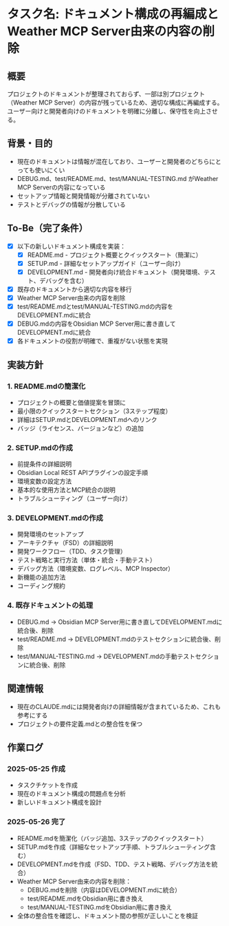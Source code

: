 # タスク名: ドキュメント構成の再編成とWeather MCP Server由来の内容の削除

## 概要
プロジェクトのドキュメントが整理されておらず、一部は別プロジェクト（Weather MCP Server）の内容が残っているため、適切な構成に再編成する。ユーザー向けと開発者向けのドキュメントを明確に分離し、保守性を向上させる。

## 背景・目的
- 現在のドキュメントは情報が混在しており、ユーザーと開発者のどちらにとっても使いにくい
- DEBUG.md、test/README.md、test/MANUAL-TESTING.md がWeather MCP Serverの内容になっている
- セットアップ情報と開発情報が分離されていない
- テストとデバッグの情報が分散している

## To-Be（完了条件）
- [x] 以下の新しいドキュメント構成を実装：
  - [x] README.md - プロジェクト概要とクイックスタート（簡潔に）
  - [x] SETUP.md - 詳細なセットアップガイド（ユーザー向け）
  - [x] DEVELOPMENT.md - 開発者向け統合ドキュメント（開発環境、テスト、デバッグを含む）
- [x] 既存のドキュメントから適切な内容を移行
- [x] Weather MCP Server由来の内容を削除
- [x] test/README.mdとtest/MANUAL-TESTING.mdの内容をDEVELOPMENT.mdに統合
- [x] DEBUG.mdの内容をObsidian MCP Server用に書き直してDEVELOPMENT.mdに統合
- [x] 各ドキュメントの役割が明確で、重複がない状態を実現

## 実装方針

### 1. README.mdの簡潔化
- プロジェクトの概要と価値提案を冒頭に
- 最小限のクイックスタートセクション（3ステップ程度）
- 詳細はSETUP.mdとDEVELOPMENT.mdへのリンク
- バッジ（ライセンス、バージョンなど）の追加

### 2. SETUP.mdの作成
- 前提条件の詳細説明
- Obsidian Local REST APIプラグインの設定手順
- 環境変数の設定方法
- 基本的な使用方法とMCP統合の説明
- トラブルシューティング（ユーザー向け）

### 3. DEVELOPMENT.mdの作成
- 開発環境のセットアップ
- アーキテクチャ（FSD）の詳細説明
- 開発ワークフロー（TDD、タスク管理）
- テスト戦略と実行方法（単体・統合・手動テスト）
- デバッグ方法（環境変数、ログレベル、MCP Inspector）
- 新機能の追加方法
- コーディング規約

### 4. 既存ドキュメントの処理
- DEBUG.md → Obsidian MCP Server用に書き直してDEVELOPMENT.mdに統合後、削除
- test/README.md → DEVELOPMENT.mdのテストセクションに統合後、削除
- test/MANUAL-TESTING.md → DEVELOPMENT.mdの手動テストセクションに統合後、削除

## 関連情報
- 現在のCLAUDE.mdには開発者向けの詳細情報が含まれているため、これも参考にする
- プロジェクトの要件定義.mdとの整合性を保つ

## 作業ログ
### 2025-05-25 作成
- タスクチケットを作成
- 現在のドキュメント構成の問題点を分析
- 新しいドキュメント構成を設計

### 2025-05-26 完了
- README.mdを簡潔化（バッジ追加、3ステップのクイックスタート）
- SETUP.mdを作成（詳細なセットアップ手順、トラブルシューティング含む）
- DEVELOPMENT.mdを作成（FSD、TDD、テスト戦略、デバッグ方法を統合）
- Weather MCP Server由来の内容を削除：
  - DEBUG.mdを削除（内容はDEVELOPMENT.mdに統合）
  - test/README.mdをObsidian用に書き換え
  - test/MANUAL-TESTING.mdをObsidian用に書き換え
- 全体の整合性を確認し、ドキュメント間の参照が正しいことを検証